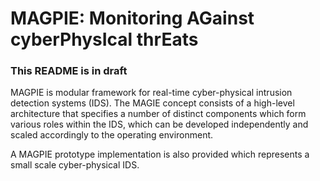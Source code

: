 # MAGPIE: Monitoring AGainst cyberPhysIcal thrEats

### This README is in draft ###

MAGPIE is modular framework for real-time cyber-physical intrusion detection systems (IDS). The MAGIE concept consists of a high-level architecture that specifies a number of distinct components which form various roles within the IDS, which can be developed independently and scaled accordingly to the operating environment.

A MAGPIE prototype implementation is also provided which represents a small scale cyber-physical IDS.
